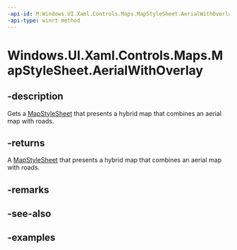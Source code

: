 ```yaml
---
-api-id: M:Windows.UI.Xaml.Controls.Maps.MapStyleSheet.AerialWithOverlay
-api-type: winrt method
---
```


<!-- Method syntax.
public MapStyleSheet MapStyleSheet.AerialWithOverlay()
-->

# Windows.UI.Xaml.Controls.Maps.MapStyleSheet.AerialWithOverlay


## -description

Gets a [MapStyleSheet](mapstylesheet.md) that presents a hybrid map that combines an aerial map with roads.

## -returns

A [MapStyleSheet](mapstylesheet.md) that presents a hybrid map that combines an aerial map with roads.

## -remarks

## -see-also

## -examples

